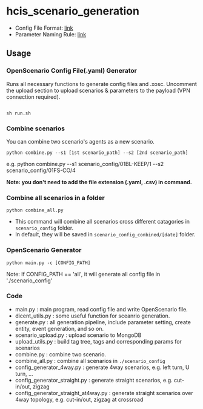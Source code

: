 # hcis_scenario_generation
- Config File Format: [link](https://lopsided-soursop-bec.notion.site/Scenario-Configuration-File-Format-5d423c6aab1740a2b53e7444fa2dad31?pvs=4)
- Parameter Naming Rule: [link](https://lopsided-soursop-bec.notion.site/Scenario-Parameter-Naming-642563ce89f74de195116291d153c4ef?pvs=4)

## Usage
### OpenScenario Config File(.yaml) Generator
Runs all necessary functions to generate config files and .xosc. 
Uncomment the upload section to upload scenarios & parameters to the payload (VPN connection required).
```

sh run.sh
```

### Combine scenarios
You can combine two scenario's agents as a new scenario.

`python combine.py --s1 [1st scenario_path] --s2 [2nd scenario_path]`

e.g. python combine.py --s1 scenario_config/01BL-KEEP/1 --s2 scenario_config/01FS-CO/4

**Note: you don't need to add the file extension (.yaml, .csv) in command.**

### Combine all scenarios in a folder
`python combine_all.py`

- This command will combine all scenarios cross different catagories in `scenario_config` folder.
- In default, they will be saved in `scenario_config_conbined/[date]` folder.

### OpenScenario Generator
`python main.py -c [CONFIG_PATH]`

Note: If CONFIG_PATH == 'all', it will generate all config file in './scenario_config'

### Code
- main.py : main program, read config file and write OpenScenario file.
- dicent_utils.py : some useful function for sceanrio generation.
- generate.py : all generation pipeline, include parameter setting, create entity, event generation, and so on.
- scenario_upload.py : upload scenario to MongoDB
- upload_utils.py : build tag tree, tags and corresponding params for scenarios
- combine.py : combine two scenario.
- combine_all.py : combine all scenarios in `./scenario_config`
- config_generator_4way.py : generate 4way scenarios, e.g. left turn, U turn, ...
- config_generator_straight.py : generate straight scenarios, e.g. cut-in/out, zigzag
- config_generator_straight_at4way.py : generate straight scenarios over 4way topology, e.g. cut-in/out, zigzag at crossroad

